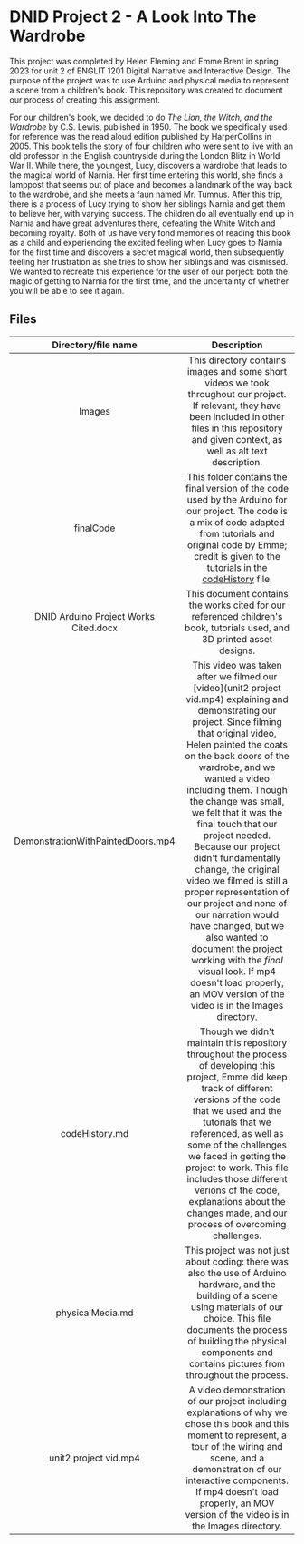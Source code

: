 # DNID Project 2 - A Look Into The Wardrobe
This project was completed by Helen Fleming and Emme Brent in spring 2023 for unit 2 of ENGLIT 1201 Digital Narrative and Interactive Design. The purpose of the project was to use Arduino and physical media to represent a scene from a children's book. This repository was created to document our process of creating this assignment. 

For our children's book, we decided to do *The Lion, the Witch, and the Wardrobe* by C.S. Lewis, published in 1950. The book we specifically used for reference was the read aloud edition published by HarperCollins in 2005. This book tells the story of four children who were sent to live with an old professor in the English countryside during the London Blitz in World War II. While there, the youngest, Lucy, discovers a wardrobe that leads to the magical world of Narnia. Her first time entering this world, she finds a lamppost that seems out of place and becomes a landmark of the way back to the wardrobe, and she meets a faun named Mr. Tumnus. After this trip, there is a process of Lucy trying to show her siblings Narnia and get them to believe her, with varying success. The children do all eventually end up in Narnia and have great adventures there, defeating the White Witch and becoming royalty. Both of us have very fond memories of reading this book as a child and experiencing the excited feeling when Lucy goes to Narnia for the first time and discovers a secret magical world, then subsequently feeling her frustration as she tries to show her siblings and was dismissed. We wanted to recreate this experience for the user of our porject: both the magic of getting to Narnia for the first time, and the uncertainty of whether you will be able to see it again. 

## Files 
|Directory/file name|Description|
|:--:|:--:|
|Images|This directory contains images and some short videos we took throughout our project. If relevant, they have been included in other files in this repository and given context, as well as alt text description.|
|finalCode|This folder contains the final version of the code used by the Arduino for our project. The code is a mix of code adapted from tutorials and original code by Emme; credit is given to the tutorials in the [codeHistory](codeHistory.md) file.|
|DNID Arduino Project Works Cited.docx|This document contains the works cited for our referenced children's book, tutorials used, and 3D printed asset designs.|
|DemonstrationWithPaintedDoors.mp4|This video was taken after we filmed our [video](unit2 project vid.mp4) explaining and demonstrating our project. Since filming that original video, Helen painted the coats on the back doors of the wardrobe, and we wanted a video including them. Though the change was small, we felt that it was the final touch that our project needed. Because our project didn't fundamentally change, the original video we filmed is still a proper representation of our project and none of our narration would have changed, but we also wanted to document the project working with the *final* visual look. If mp4 doesn't load properly, an MOV version of the video is in the Images directory.|
|codeHistory.md|Though we didn't maintain this repository throughout the process of developing this project, Emme did keep track of different versions of the code that we used and the tutorials that we referenced, as well as some of the challenges we faced in getting the project to work. This file includes those different verions of the code, explanations about the changes made, and our process of overcoming challenges.|
|physicalMedia.md|This project was not just about coding: there was also the use of Arduino hardware, and the building of a scene using materials of our choice. This file documents the process of building the physical components and contains pictures from throughout the process.|
|unit2 project vid.mp4|A video demonstration of our project including explanations of why we chose this book and this moment to represent, a tour of the wiring and scene, and a demonstration of our interactive components. If mp4 doesn't load properly, an MOV version of the video is in the Images directory.|

